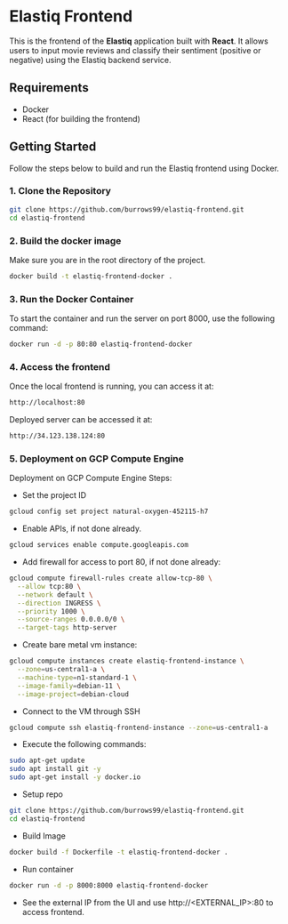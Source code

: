 # Elastiq Frontend

This is the frontend of the **Elastiq** application built with **React**. It allows users to input movie reviews and classify their sentiment (positive or negative) using the Elastiq backend service.

## Requirements

- Docker
- React (for building the frontend)

## Getting Started

Follow the steps below to build and run the Elastiq frontend using Docker.

### 1. Clone the Repository

```bash
git clone https://github.com/burrows99/elastiq-frontend.git
cd elastiq-frontend
```

### 2. Build the docker image
Make sure you are in the root directory of the project.

```bash
docker build -t elastiq-frontend-docker .
```

### 3. Run the Docker Container
To start the container and run the server on port 8000, use the following command:

```bash
docker run -d -p 80:80 elastiq-frontend-docker
```

### 4. Access the frontend
Once the local frontend is running, you can access it at:

```bash
http://localhost:80
```
Deployed server can be accessed it at:

```bash
http://34.123.138.124:80
```

### 5. Deployment on GCP Compute Engine
Deployment on GCP Compute Engine
Steps:
* Set the project ID
```bash
gcloud config set project natural-oxygen-452115-h7
```
* Enable APIs, if not done already.
```bash
gcloud services enable compute.googleapis.com
```
* Add firewall for access to port 80, if not done already:
```bash
gcloud compute firewall-rules create allow-tcp-80 \
  --allow tcp:80 \
  --network default \
  --direction INGRESS \
  --priority 1000 \
  --source-ranges 0.0.0.0/0 \
  --target-tags http-server
```
* Create bare metal vm instance:
```bash
gcloud compute instances create elastiq-frontend-instance \
  --zone=us-central1-a \
  --machine-type=n1-standard-1 \
  --image-family=debian-11 \
  --image-project=debian-cloud
```
* Connect to the VM through SSH
```bash
gcloud compute ssh elastiq-frontend-instance --zone=us-central1-a
```
* Execute the following commands:
```bash
sudo apt-get update
sudo apt install git -y
sudo apt-get install -y docker.io
```
* Setup repo
```bash
git clone https://github.com/burrows99/elastiq-frontend.git
cd elastiq-frontend
```
* Build Image
```bash
docker build -f Dockerfile -t elastiq-frontend-docker .
```
* Run container
```bash
docker run -d -p 8000:8000 elastiq-frontend-docker
```
* See the external IP from the UI and use http://<EXTERNAL_IP>:80 to access frontend.


